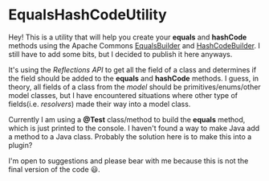 # EqualsHashCodeUtility

Hey! This is a utility that will help you create your **equals** and **hashCode** methods using the Apache Commons [EqualsBuilder](https://commons.apache.org/proper/commons-lang/apidocs/org/apache/commons/lang3/builder/EqualsBuilder.html) and [HashCodeBuilder](https://commons.apache.org/proper/commons-lang/apidocs/org/apache/commons/lang3/builder/HashCodeBuilder.html). I still have to add some bits, but I decided to publish it here anyways.

It's using the *Reflections API* to get all the field of a class and determines if the field should be added to the **equals** and **hashCode** methods. I guess, in theory, all fields of a class from the *model* should be primitives/enums/other model classes, but I have encountered situations where other type of fields(i.e. *resolvers*) made their way into a model class.

Currently I am using a **@Test** class/method to build the **equals** method, which is just printed to the console. I haven't found a way to make Java add a method to a Java class. Probably the solution here is to make this into a plugin?

I'm open to suggestions and please bear with me because this is not the final version of the code :smiley:. 
